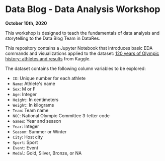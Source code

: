 # Data Blog - Data Analysis Workshop
**October 10th, 2020**

This workshop is designed to teach the fundamentals of data analysis and storytelling to the Data Blog Team in DataRes.

This repository contains a Jupyter Notebook that introduces basic EDA commands and visualizations applied to the dataset: [120 years of Olympic history: athletes and results](https://www.kaggle.com/heesoo37/120-years-of-olympic-history-athletes-and-results/home) from Kaggle.

The dataset contains the following column variables to be explored:
- `ID`: Unique number for each athlete
- `Name`: Athlete's name
- `Sex`: M or F
- `Age`: Integer
- `Height`: In centimeters
- `Weight`: In kilograms
- `Team`: Team name
- `NOC`: National Olympic Committee 3-letter code
- `Games`: Year and season
- `Year`: Integer
- `Season`: Summer or Winter
- `City`: Host city
- `Sport`: Sport
- `Event`: Event
- `Medal`: Gold, Silver, Bronze, or NA


